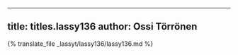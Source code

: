 
---
title: titles.lassy136
author: Ossi Törrönen
---
{% translate_file _lassyt/lassy136/lassy136.md %}